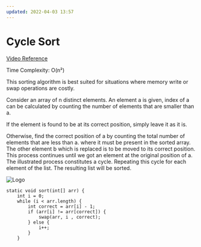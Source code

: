 ```yaml
---
updated: 2022-04-03 13:57
---
```


# Cycle Sort

[Video Reference](https://youtu.be/JfinxytTYFQ)

Time Complexity: O(n²)

This sorting algorithm is best suited for situations where memory write or swap operations are costly.

Consider an array of n distinct elements. An element a is given, index of a can be calculated by counting the number of elements that are smaller than a.

If the element is found to be at its correct position, simply leave it as it is.

Otherwise, find the correct position of a by counting the total number of elements that are less than a. where it must be present in the sorted array. The other element b which is replaced is to be moved to its correct position. This process continues until we got an element at the original position of a.
The illustrated process constitutes a cycle. Repeating this cycle for each element of the list. The resulting list will be sorted.
 


![Logo](https://static.javatpoint.com/ds/images/cycle-sort.png)

    
    static void sort(int[] arr) {
        int i = 0;
        while (i < arr.length) {
            int correct = arr[i] - 1;
            if (arr[i] != arr[correct]) {
                swap(arr, i , correct);
            } else {
                i++;
            }
        }